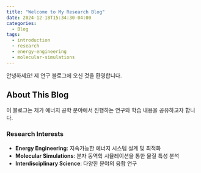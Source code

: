 ```yaml
---
title: "Welcome to My Research Blog"
date: 2024-12-18T15:34:30-04:00
categories:
  - Blog
tags:
  - introduction
  - research
  - energy-engineering
  - molecular-simulations
---
```


안녕하세요! 제 연구 블로그에 오신 것을 환영합니다. 

## About This Blog

이 블로그는 제가 에너지 공학 분야에서 진행하는 연구와 학습 내용을 공유하고자 합니다. 

### Research Interests

- **Energy Engineering**: 지속가능한 에너지 시스템 설계 및 최적화
- **Molecular Simulations**: 분자 동역학 시뮬레이션을 통한 물질 특성 분석
- **Interdisciplinary Science**: 다양한 분야의 융합 연구

